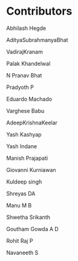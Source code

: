 # Contributors

Abhilash Hegde

AdityaSubrahmanyaBhat

VadirajKranam

Palak Khandelwal

N Pranav Bhat

Pradyoth P

Eduardo Machado

Varghese Babu

AdeepKrishnaKeelar

Yash Kashyap

Yash Indane  

Manish Prajapati  

Giovanni Kurniawan    

Kuldeep singh

Shreyas DA

Manu M B

Shwetha Srikanth

Goutham Gowda A D
 
Rohit Raj P 

Navaneeth S
